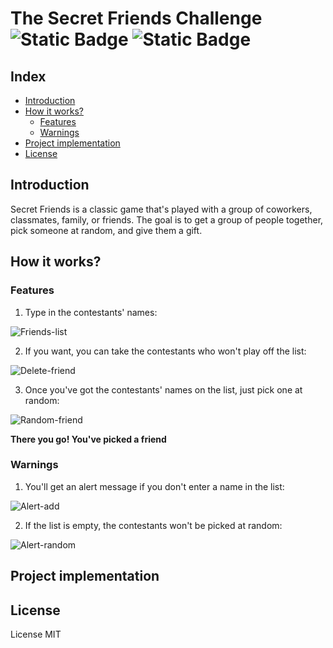 # The Secret Friends Challenge <img alt="Static Badge" src="https://img.shields.io/badge/status-completed-yellow"> <img alt="Static Badge" src="https://img.shields.io/badge/license-MIT-red">

## Index
- [Introduction](#introduction)
- [How it works?](#how-it-works)
  - [Features](#features)
  - [Warnings](#warnings)
- [Project implementation](#project-implementation)
- [License](#license)

## Introduction

Secret Friends is a classic game that's played with a group of coworkers, classmates, family, or friends. The goal is to get a group of people together, pick someone at random, and give them a gift.

## How it works?
### Features
1. Type in the contestants' names:

![Friends-list](https://github.com/user-attachments/assets/84b9d483-023d-448a-b0e8-7f98714b88c5)

2. If you want, you can take the contestants who won't play off the list:

![Delete-friend](https://github.com/user-attachments/assets/86bf6d9f-5025-4129-9a23-2d19e2588b26)

3. Once you've got the contestants' names on the list, just pick one at random:

![Random-friend](https://github.com/user-attachments/assets/6f71e4f2-a520-48e0-bcad-03ae43ed455f)

<strong>There you go! You've picked a friend</strong>

### Warnings
1. You'll get an alert message if you don't enter a name in the list:

![Alert-add](https://github.com/user-attachments/assets/1687f13f-1c57-4156-9417-55491c972f2b)

2. If the list is empty, the contestants won't be picked at random:

![Alert-random](https://github.com/user-attachments/assets/bcb48bb5-43b8-4194-bd66-23e40ee50013)

## Project implementation


## License
License MIT
